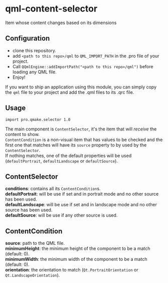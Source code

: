 # qml-content-selector
Item whose content changes based on its dimensions

## Configuration
* clone this repository.
* add `<path to this repo>/qml` to `QML_IMPORT_PATH` in the .pro file of your project.
* Call `QQmlEngine::addImportPath("<path to this repo>/qml")` before loading any QML file.
* Enjoy!
  
If you want to ship an application using this module, you can simply copy the `qml` file to your project and add the .qml files to its .qrc file.

## Usage
`import pro.qmake.selector 1.0`  
  
The main component is `ContentSelector`, it's the item that will *receive* the content to show.  
`ContentCondition` is a non-visual item that has values to be checked and the first one that matches will have its `source` property to by used by the `ContentSelector`.  
If nothing matches, one of the default properties will be used (`defaultPortrait`, `defaultLandscape` or `defaultSource`).

## ContentSelector
**conditions**: contains all its `ContentCondition`s.  
**defaultPortrait**: will be use if set and in portrait mode and no other source has been used.  
**defaultLandscape**: will be use if set and in landscape mode and no other source has been used.  
**defaultSource**: will be use if any other source is used.  

## ContentCondition
**source**: path to the QML file.  
**minimumHeight**: the minimum height of the component to be a match (default: 0).  
**minimumWidth**: the minimum width of the component to be a match (default: 0).  
**orientation**: the orientation to match (`Qt.PortraitOrientation` or `Qt.LandscapeOrientation`).
